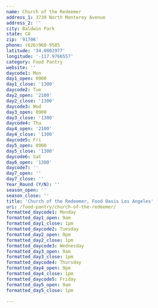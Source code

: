 ```yaml
---
name: Church of the Redeemer
address_1: 3739 North Monterey Avenue
address_2: ''
city: Baldwin Park
state: CA
zip: '91706'
phone: (626)960-9585
latitude: '34.0802977'
longitude: '-117.9766557'
category: Food Pantry
website: ''
daycode1: Mon
day1_open: 0900
day1_close: '1300'
daycode2: Tue
day2_open: '2100'
day2_close: '1300'
daycode3: Wed
day3_open: 0900
day3_close: '1300'
daycode4: Thu
day4_open: '2100'
day4_close: '1300'
daycode5: Fri
day5_open: 0900
day5_close: '1300'
daycode6: Sat
day6_open: '1300'
daycode7: ''
day7_open: ''
day7_close: ''
Year_Round (Y/N): ''
season_open: ''
season_close: ''
title: 'Church of the Redeemer, Food Oasis Los Angeles'
uri: /food-pantry/church-of-the-redeemer/
formatted_daycode1: Monday
formatted_day1_open: 9am
formatted_day1_close: 1pm
formatted_daycode2: Tuesday
formatted_day2_open: 9pm
formatted_day2_close: 1pm
formatted_daycode3: Wednesday
formatted_day3_open: 9am
formatted_day3_close: 1pm
formatted_daycode4: Thursday
formatted_day4_open: 9pm
formatted_day4_close: 1pm
formatted_daycode5: Friday
formatted_day5_open: 9am
formatted_day5_close: 1pm

---
```

